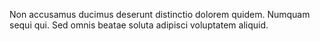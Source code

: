 Non accusamus ducimus deserunt distinctio dolorem quidem. Numquam sequi qui. Sed omnis beatae soluta adipisci voluptatem aliquid.